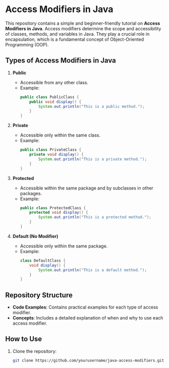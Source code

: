 # Access Modifiers in Java

This repository contains a simple and beginner-friendly tutorial on **Access Modifiers in Java**. Access modifiers determine the scope and accessibility of classes, methods, and variables in Java. They play a crucial role in encapsulation, which is a fundamental concept of Object-Oriented Programming (OOP).

## Types of Access Modifiers in Java

1. **Public**  
   - Accessible from any other class.
   - Example:
     ```java
     public class PublicClass {
         public void display() {
             System.out.println("This is a public method.");
         }
     }
     ```

2. **Private**  
   - Accessible only within the same class.
   - Example:
     ```java
     public class PrivateClass {
         private void display() {
             System.out.println("This is a private method.");
         }
     }
     ```

3. **Protected**  
   - Accessible within the same package and by subclasses in other packages.
   - Example:
     ```java
     public class ProtectedClass {
         protected void display() {
             System.out.println("This is a protected method.");
         }
     }
     ```

4. **Default (No Modifier)**  
   - Accessible only within the same package.
   - Example:
     ```java
     class DefaultClass {
         void display() {
             System.out.println("This is a default method.");
         }
     }
     ```

## Repository Structure

- **Code Examples**: Contains practical examples for each type of access modifier.
- **Concepts**: Includes a detailed explanation of when and why to use each access modifier.

## How to Use

1. Clone the repository:
   ```bash
   git clone https://github.com/yourusername/java-access-modifiers.git
